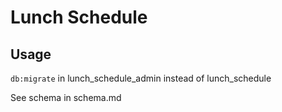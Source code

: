 # Lunch Schedule

## Usage

`db:migrate` in lunch_schedule_admin instead of lunch_schedule

See schema in schema.md
